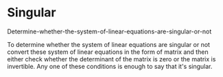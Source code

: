 # Singular
Determine-whether-the-system-of-linear-equations-are-singular-or-not

To determine whether the system of linear equations are singular or not convert these system of linear equations in the form of matrix and then either check whether the determinant of the matrix is zero or the matrix is invertible. Any one of these conditions is enough to say that it's singular.

